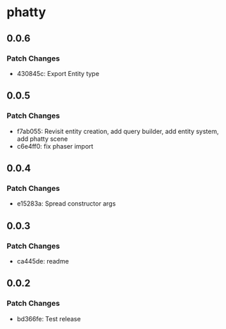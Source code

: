 # phatty

## 0.0.6

### Patch Changes

- 430845c: Export Entity type

## 0.0.5

### Patch Changes

- f7ab055: Revisit entity creation, add query builder, add entity system, add phatty scene
- c6e4ff0: fix phaser import

## 0.0.4

### Patch Changes

- e15283a: Spread constructor args

## 0.0.3

### Patch Changes

- ca445de: readme

## 0.0.2

### Patch Changes

- bd366fe: Test release
